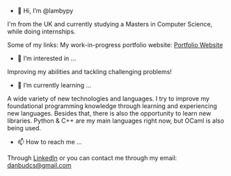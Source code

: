 - 👋 Hi, I’m @lambypy

I'm from the UK and currently studying a Masters in Computer Science, while doing internships.

Some of my links:
My work-in-progress portfolio website: [Portfolio Website](http://www.danpam.com/)

- 👀 I’m interested in ...

Improving my abilities and tackling challenging problems!

- 🌱 I’m currently learning ...

A wide variety of new technologies and languages. I try to improve my foundational programming knowledge through learning and experiencing new languages. Besides that, there is also the opportunity to learn new libraries. Python & C++ are my main languages right now, but OCaml is also being used.

- 📫 How to reach me ...

Through [LinkedIn](https://www.linkedin.com/in/daniel-lambert98/) or you can contact me through my email: danbudcs@gmail.com
